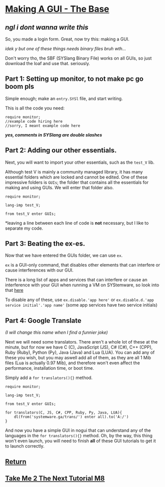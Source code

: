  
# [Making A GUI - The Base](https://docs.pipewarp.co.uk/SYSlang/#Index)

## _ngl i dont wanna write this_

So, you made a login form. Great, now try this: making a GUI.

_idek y but one of these things needs binary files bruh wth..._

Don't worry tho, the SBF (SYSlang Binary File) works on all GUIs, so just download the loaf and use that. seriously.

## Part 1: Setting up monitor, to not make pc go boom pls

Simple enough; make an `entry.SYSl` file, and start writing.

This is all the code you need:
```
require monitor;
//example code hiring here
//sorry, I meant example code here
```
**_yes, comments in SYSlang are double slashes_**

## Part 2: Adding our other essentials.
Next, you will want to import your other essentials, such as the `test_V` lib.

Although test V is mainly a community managed library, it has many essential folders which are locked and cannot be edited.
One of these impressive folders is `GUIs`; the folder that contains all the essentials for making and using GUIs. We will enter that folder also.
```
require monitor;

lang-imp test_V;

from test_V enter GUIs;
```
*leaving a line between each line of code is **not** necessary, but I like to separate my code.

## Part 3: Beating the ex-es.
Now that we have entered the GUIs folder, we can use `ex`.

`ex` is a GUI-only command, that disables other elements that can interfere or cause interferences with our GUI.

There is a long list of apps and services that can interfere or cause an interference with your GUI when running a VM on SYStemware, so look into that [here](https://docs.google.com/document/d/1pGIEeBDoBy7iL85BabAjHRIA6SznABof1AjNUcOL6xE/edit?usp=drivesdk)

To disable any of these, use `ex.disable.'app here'` or `ex.disable.d.'app service initial'.'app name'` (some app services have two service initials)

## Part 4: Google Translate
_(I will change this name when I find a funnier joke)_

Next we will need some translators. There aren't a whole lot of these at the minute, but for now we have C (C), JavaScript (JS), C# (C#), C++ (CPP), Ruby (Ruby), Python (Py), Java (Java) and Lua (LUA).
You can add any of these you wish, but you may aswell add all of them, as they are all 1 Mib files (Lua is actually 0.97 Mib), and therefore won't even affect the performance, installation time, or boot time.

Simply add a `for translators(){}` method.
```
require monitor;

lang-imp test_V;

from test_V enter GUIs;

for translators(C, JS, C#, CPP, Ruby, Py, Java, LUA){
    dl(from('systemware.ga/trans/') enter all).to('A:/')
}
```
And now you have a simple GUI in nogui that can understand any of the languages in the `for translators(){}` method.
Oh, by the way, this thing won't even launch, you will need to finish **all** of these GUI tutorials to get it to launch correctly.

## [Return](https://docs.pipewarp.co.uk/SYSlang/#index)
## [Take Me 2 The Next Tutorial M8](https://docs.pipewarp.co.uk/SYSlang/tutorials/GUI2)
